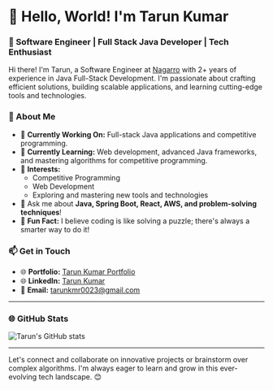 # 👋 Hello, World! I'm Tarun Kumar  

### 🚀 Software Engineer | Full Stack Java Developer | Tech Enthusiast  

Hi there! I'm Tarun, a Software Engineer at [Nagarro](https://www.nagarro.com/) with 2+ years of experience in Java Full-Stack Development. I'm passionate about crafting efficient solutions, building scalable applications, and learning cutting-edge tools and technologies.  

### 🌟 About Me  

- 🔭 **Currently Working On:** Full-stack Java applications and competitive programming.  
- 🌱 **Currently Learning:** Web development, advanced Java frameworks, and mastering algorithms for competitive programming.  
- 👀 **Interests:**  
  - Competitive Programming  
  - Web Development  
  - Exploring and mastering new tools and technologies  
- 💬 Ask me about **Java, Spring Boot, React, AWS, and problem-solving techniques**!  
- 🎯 **Fun Fact:** I believe coding is like solving a puzzle; there's always a smarter way to do it!  

### 📫 Get in Touch  

- 🌐 **Portfolio:** [Tarun Kumar Portfolio](https://tarunkmr-portfolio.netlify.app/)
- 🌐 **LinkedIn:** [Tarun Kumar](https://www.linkedin.com/in/tarun0023)  
- 📧 **Email:** tarunkmr0023@gmail.com  

---

### 🌐 GitHub Stats  

![Tarun's GitHub stats](https://github-readme-stats.vercel.app/api?username=Tarunkmr0023&show_icons=true&theme=radical)  

---

Let's connect and collaborate on innovative projects or brainstorm over complex algorithms. I'm always eager to learn and grow in this ever-evolving tech landscape. 😊  
